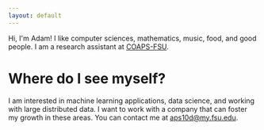 ```yaml
---
layout: default
---
```

Hi, I'm Adam! I like computer sciences, mathematics, music, food, and good people.
I am a research assistant at [COAPS-FSU](http://coaps.fsu.edu/).

# [](#header-2)Where do I see myself?

I am interested in machine learning applications, data science, and working with large distributed data. I want to work with a company that can foster my growth in these areas. You can contact me at [aps10d@my.fsu.edu](mailto:aps10d@my.fsu.edu).

